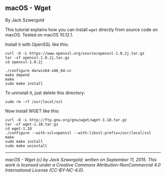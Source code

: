 ## macOS - Wget

By Jack Szwergold

This tutorial explains how you can install `wget` directly from source code on macOS. Tested on macOS 10.12.1.

Install it with OpenSSL like this:

	curl -O -L https://www.openssl.org/source/openssl-1.0.2j.tar.gz
	tar -xf openssl-1.0.2j.tar.gz
	cd openssl-1.0.2j

	./configure darwin64-x86_64-cc
	make depend
	make
	sudo make install

To uninstall it, just delete this directory:

	sudo rm -rf /usr/local/ssl

Now install WGET like this:

	curl -O -L http://ftp.gnu.org/gnu/wget/wget-1.18.tar.gz
	tar -xf wget-1.18.tar.gz
	cd wget-1.18
	./configure --with-ssl=openssl --with-libssl-prefix=/usr/local/ssl
	make
	sudo make install
	sudo make uninstall

***

*macOS - Wget (c) by Jack Szwergold; written on September 11, 2015. This work is licensed under a Creative Commons Attribution-NonCommercial 4.0 International License (CC-BY-NC-4.0).*